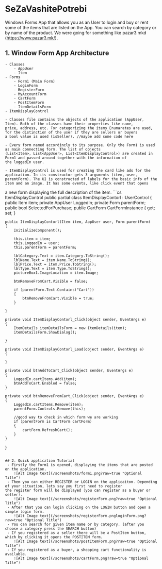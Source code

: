 # SeZaVashitePotrebi

Windows Forms App that allows you as an User to login and buy or rent some of the items that are listed on the App. You can search
by category or by name of the product. We were going for something like pazar3.mkd (https://www.pazar3.mk/).


## 1. Window Form App Architecture
	- Classes
		- AppUser
		- Item
	- Forms
		- Form1 (Main Form)
		- LoginForm
		- RegisterForm
		- MyAccountForm
		- CartForm
		- PostItemForm
		- ItemDetailsForm
	- ItemDisplayControl
	
	- Classes file contains the objects of the application (AppUser, Item). Both of the classes have their properties like name,
	price, address, etc. For categorizing the items Enumarates are used, for the distinction of the user if they are sellers or buyers
	a bool value is used (isSeller). //maybe add some code here
	
	- Every form named accordincly to its purpose. Only the Form1 is used as main connecting form. The list of objects
	(List<Item>, List<AppUser>, List<ItemDisplayControl>) are created in Form1 and passed around together with the information of
	the loggedIn user.
	
	- ItemDisplayControl is used for creating the card like ads for the application. In its constructor gets 3 arguments (item, user, parentForm). The UI is constructed of labels for the basic info of the item and an image. It has some events, like click event that opens
a new form displaying the full description of the item.
	```cs ItemDisplayControl
	public partial class ItemDisplayContorl : UserControl
{
    public Item item;
    private AppUser LoggedIn;
    private Form parentForm;
    public bool SelectedForPurchase;
    public CartForm CartFormInstance { get; set; }


    public ItemDisplayContorl(Item item, AppUser user, Form parentForm)
    {
        InitializeComponent();

        this.item = item;
        this.LoggedIn = user;
        this.parentForm = parentForm;

        lblCategory.Text = item.Category.ToString();
        lblName.Text = item.Name.ToString();
        lblPrice.Text = item.Price.ToString();
        lblType.Text = item.Type.ToString();
        pictureBox1.ImageLocation = item.Image;

        btnRemoveFromCart.Visible = false;

        if (parentForm.Text.Contains("Cart"))
        {
            btnRemoveFromCart.Visible = true;
        }

    }

    private void ItemDisplayContorl_Click(object sender, EventArgs e)
    {
        ItemDetails itemDetailsForm = new ItemDetails(item);
        itemDetailsForm.ShowDialog();

    }

    private void ItemDisplayContorl_Load(object sender, EventArgs e)
    {

    }

    private void btnAddToCart_Click(object sender, EventArgs e)
    {
        LoggedIn.cartItems.Add(item);
        btnAddToCart.Enabled = false;
    }

    private void btnRemoveFromCart_Click(object sender, EventArgs e)
    {
        LoggedIn.cartItems.Remove(item);
        parentForm.Controls.Remove(this);

        //good way to check in which form we are working
        if (parentForm is CartForm cartForm)
        {
            cartForm.RefreshCart();
        }
    }
}
```
	
## 2. Quick application Tutorial
 - Firstly the Form1 is opened, displaying the items that are posted on the application.
	![Alt Image text](/screenshots/form1.png?raw=true "Optional Title")
 - Then you can either REGISTER or LOGIN on the applicaiton. Depending of your situation, lets say you first need to register
the register form will be displayed (you can register as a buyer or seller).
	![Alt Image text](/screenshots/registerForm.png?raw=true "Optional Title")
 - After that you can login clicking on the LOGIN button and open a simple login form.
	![Alt Image text](/screenshots/registerForm.pngloginForm.png?raw=true "Optional Title")
 - You can search for given item name or by category. (after you choose a category press the SEARCH button)
 - If you registered as a seller there will be a PostItem button, which by clicking it opens the POSTITEM form.
	![Alt Image text](/screenshots/postItemForm.png?raw=true "Optional Title")
 - If you registered as a buyer, a shopping cart functionality is available.
	![Alt Image text](/screenshots/cartForm.png?raw=true "Optional Title")
